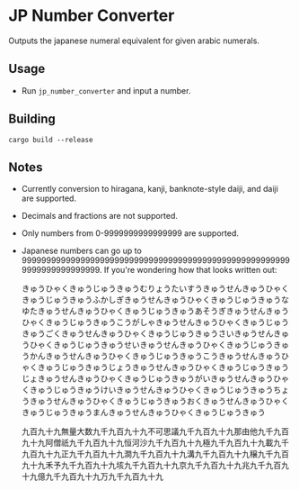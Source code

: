 # JP Number Converter

Outputs the japanese numeral equivalent for given arabic numerals.

## Usage

- Run `jp_number_converter` and input a number.

## Building

```
cargo build --release
```

## Notes

- Currently conversion to hiragana, kanji, banknote-style daiji, and daiji are supported.

- Decimals and fractions are not supported.

- Only numbers from 0-9999999999999999 are supported.

- Japanese numbers can go up to 99999999999999999999999999999999999999999999999999999999999999999999999. If you're wondering how that looks written out:

    きゅうひゃくきゅうじゅうきゅうむりょうたいすうきゅうせんきゅうひゃくきゅうじゅうきゅうふかしぎきゅうせんきゅうひゃくきゅうじゅうきゅうなゆたきゅうせんきゅうひゃくきゅうじゅうきゅうあそうぎきゅうせんきゅうひゃくきゅうじゅうきゅうこうがしゃきゅうせんきゅうひゃくきゅうじゅうきゅうごくきゅうせんきゅうひゃくきゅうじゅうきゅうさいきゅうせんきゅうひゃくきゅうじゅうきゅうせいきゅうせんきゅうひゃくきゅうじゅうきゅうかんきゅうせんきゅうひゃくきゅうじゅうきゅうこうきゅうせんきゅうひゃくきゅうじゅうきゅうじょうきゅうせんきゅうひゃくきゅうじゅうきゅうじょきゅうせんきゅうひゃくきゅうじゅうきゅうがいきゅうせんきゅうひゃくきゅうじゅうきゅうけいきゅうせんきゅうひゃくきゅうじゅうきゅうちょうきゅうせんきゅうひゃくきゅうじゅうきゅうおくきゅうせんきゅうひゃくきゅうじゅうきゅうまんきゅうせんきゅうひゃくきゅうじゅうきゅう

    九百九十九無量大数九千九百九十九不可思議九千九百九十九那由他九千九百九十九阿僧祇九千九百九十九恒河沙九千九百九十九極九千九百九十九載九千九百九十九正九千九百九十九澗九千九百九十九溝九千九百九十九穣九千九百九十九禾予九千九百九十九垓九千九百九十九京九千九百九十九兆九千九百九十九億九千九百九十九万九千九百九十九
